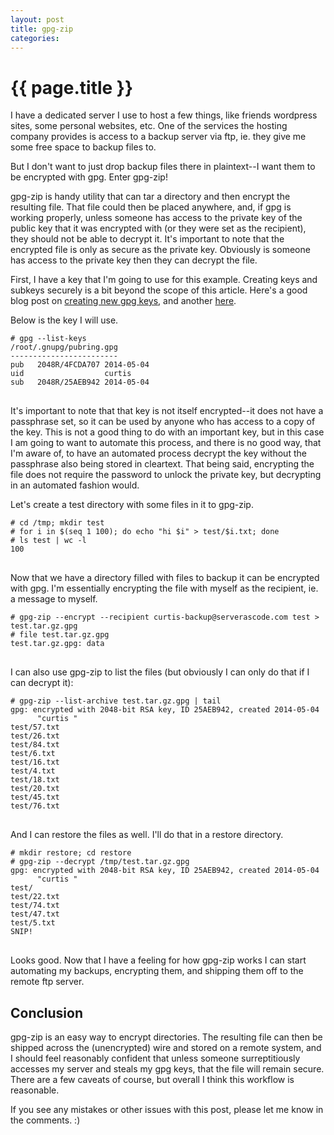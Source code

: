 ```yaml
---
layout: post
title: gpg-zip
categories: 
---
```


# {{ page.title }}

I have a dedicated server I use to host a few things, like friends wordpress sites, some personal websites, etc. One of the services the hosting company provides is access to a backup server via ftp, ie. they give me some free space to backup files to.

But I don't want to just drop backup files there in plaintext--I want them to be encrypted with gpg. Enter gpg-zip!

gpg-zip is handy utility that can tar a directory and then encrypt the resulting file. That file could then be placed anywhere, and, if gpg is working properly, unless someone has access to the private key of the public key that it was encrypted with (or they were set as the recipient), they should not be able to decrypt it. It's important to note that the encrypted file is only as secure as the private key. Obviously is someone has access to the private key then they can decrypt the file.

First, I have a key that I'm going to use for this example. Creating keys and subkeys securely is a bit beyond the scope of this article. Here's a good blog post on [creating new gpg keys](http://www.bootc.net/archives/2013/06/07/generating-a-new-gnupg-key/), and another [here](https://alexcabal.com/creating-the-perfect-gpg-keypair/).

Below is the key I will use.

<pre>
<code># gpg --list-keys
/root/.gnupg/pubring.gpg
------------------------
pub   2048R/4FCDA707 2014-05-04
uid                  curtis <curtis-backups@serverascode.com>
sub   2048R/25AEB942 2014-05-04
</code>
</pre>

It's important to note that that key is not itself encrypted--it does not have a passphrase set, so it can be used by anyone who has access to a copy of the key. This is not a good thing to do with an important key, but in this case I am going to want to automate this process, and there is no good way, that I'm aware of, to have an automated process decrypt the key without the passphrase also being stored in cleartext. That being said, encrypting the file does not require the password to unlock the private key, but decrypting in an automated fashion would.

Let's create a test directory with some files in it to gpg-zip.

<pre>
<code># cd /tmp; mkdir test
# for i in $(seq 1 100); do echo "hi $i" > test/$i.txt; done
# ls test | wc -l
100
</code>
</pre>

Now that we have a directory filled with files to backup it can be encrypted with gpg. I'm essentially encrypting the file with myself as the recipient, ie. a message to myself.

<pre>
<code># gpg-zip --encrypt --recipient curtis-backup@serverascode.com test > test.tar.gz.gpg
# file test.tar.gz.gpg 
test.tar.gz.gpg: data
</code>
</pre>

I can also use gpg-zip to list the files (but obviously I can only do that if I can decrypt it):

<pre>
<code># gpg-zip --list-archive test.tar.gz.gpg | tail
gpg: encrypted with 2048-bit RSA key, ID 25AEB942, created 2014-05-04
      "curtis <curtis-backup@serverascode.com>"
test/57.txt
test/26.txt
test/84.txt
test/6.txt
test/16.txt
test/4.txt
test/18.txt
test/20.txt
test/45.txt
test/76.txt
</code>
</pre>

And I can restore the files as well. I'll do that in a restore directory.

<pre>
<code># mkdir restore; cd restore
# gpg-zip --decrypt /tmp/test.tar.gz.gpg 
gpg: encrypted with 2048-bit RSA key, ID 25AEB942, created 2014-05-04
      "curtis <curtis-backup@serverascode.com>"
test/
test/22.txt
test/74.txt
test/47.txt
test/5.txt
SNIP!
</code>
</pre>

Looks good. Now that I have a feeling for how gpg-zip works I can start automating my backups, encrypting them, and shipping them off to the remote ftp server.

## Conclusion

gpg-zip is an easy way to encrypt directories. The resulting file can then be shipped across the (unencrypted) wire and stored on a remote system, and I should feel reasonably confident that unless someone surreptitiously accesses my server and steals my gpg keys, that the file will remain secure. There are a few caveats of course, but overall I think this workflow is reasonable.

If you see any mistakes or other issues with this post, please let me know in the comments. :)
